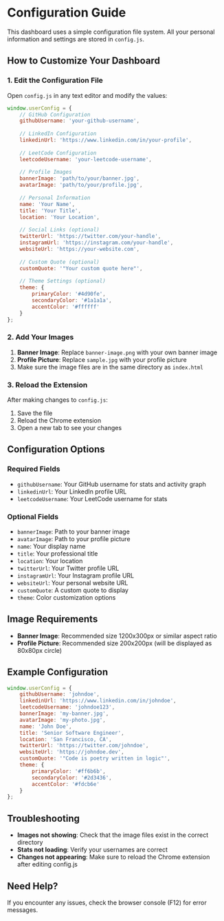 # Configuration Guide

This dashboard uses a simple configuration file system. All your personal information and settings are stored in `config.js`.

## How to Customize Your Dashboard

### 1. Edit the Configuration File

Open `config.js` in any text editor and modify the values:

```javascript
window.userConfig = {
    // GitHub Configuration
    githubUsername: 'your-github-username',
    
    // LinkedIn Configuration
    linkedinUrl: 'https://www.linkedin.com/in/your-profile',
    
    // LeetCode Configuration
    leetcodeUsername: 'your-leetcode-username',
    
    // Profile Images
    bannerImage: 'path/to/your/banner.jpg',
    avatarImage: 'path/to/your/profile.jpg',
    
    // Personal Information
    name: 'Your Name',
    title: 'Your Title',
    location: 'Your Location',
    
    // Social Links (optional)
    twitterUrl: 'https://twitter.com/your-handle',
    instagramUrl: 'https://instagram.com/your-handle',
    websiteUrl: 'https://your-website.com',
    
    // Custom Quote (optional)
    customQuote: '"Your custom quote here"',
    
    // Theme Settings (optional)
    theme: {
        primaryColor: '#4d90fe',
        secondaryColor: '#1a1a1a',
        accentColor: '#ffffff'
    }
};
```

### 2. Add Your Images

1. **Banner Image**: Replace `banner-image.png` with your own banner image
2. **Profile Picture**: Replace `sample.jpg` with your profile picture
3. Make sure the image files are in the same directory as `index.html`

### 3. Reload the Extension

After making changes to `config.js`:
1. Save the file
2. Reload the Chrome extension
3. Open a new tab to see your changes

## Configuration Options

### Required Fields
- `githubUsername`: Your GitHub username for stats and activity graph
- `linkedinUrl`: Your LinkedIn profile URL
- `leetcodeUsername`: Your LeetCode username for stats

### Optional Fields
- `bannerImage`: Path to your banner image
- `avatarImage`: Path to your profile picture
- `name`: Your display name
- `title`: Your professional title
- `location`: Your location
- `twitterUrl`: Your Twitter profile URL
- `instagramUrl`: Your Instagram profile URL
- `websiteUrl`: Your personal website URL
- `customQuote`: A custom quote to display
- `theme`: Color customization options

## Image Requirements

- **Banner Image**: Recommended size 1200x300px or similar aspect ratio
- **Profile Picture**: Recommended size 200x200px (will be displayed as 80x80px circle)

## Example Configuration

```javascript
window.userConfig = {
    githubUsername: 'johndoe',
    linkedinUrl: 'https://www.linkedin.com/in/johndoe',
    leetcodeUsername: 'johndoe123',
    bannerImage: 'my-banner.jpg',
    avatarImage: 'my-photo.jpg',
    name: 'John Doe',
    title: 'Senior Software Engineer',
    location: 'San Francisco, CA',
    twitterUrl: 'https://twitter.com/johndoe',
    websiteUrl: 'https://johndoe.dev',
    customQuote: '"Code is poetry written in logic"',
    theme: {
        primaryColor: '#ff6b6b',
        secondaryColor: '#2d3436',
        accentColor: '#fdcb6e'
    }
};
```

## Troubleshooting

- **Images not showing**: Check that the image files exist in the correct directory
- **Stats not loading**: Verify your usernames are correct
- **Changes not appearing**: Make sure to reload the Chrome extension after editing config.js

## Need Help?

If you encounter any issues, check the browser console (F12) for error messages.
